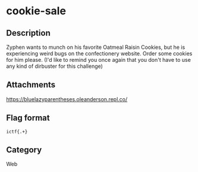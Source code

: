 # cookie-sale

## Description

Zyphen wants to munch on his favorite Oatmeal Raisin Cookies, but he is experiencing weird bugs on the confectionery website. Order some cookies for him please.
(I'd like to remind you once again that you don't have to use any kind of dirbuster for this challenge)

## Attachments
 
https://bluelazyparentheses.oleanderson.repl.co/

## Flag format

`ictf{.+}`  

## Category

Web

